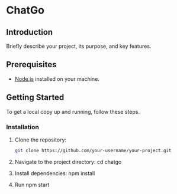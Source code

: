 # ChatGo

## Introduction

Briefly describe your project, its purpose, and key features.

## Prerequisites

- [Node.js](https://nodejs.org/) installed on your machine.

## Getting Started

To get a local copy up and running, follow these steps.

### Installation

1. Clone the repository:

   ```bash
   git clone https://github.com/your-username/your-project.git

2. Navigate to the project directory:
   cd chatgo

3. Install dependencies:
   npm install

4. Run
   npm start
